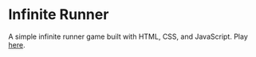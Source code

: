 # Infinite Runner

A simple infinite runner game built with HTML, CSS, and JavaScript. Play [here](https://franciscojaviermartin.github.io/infinite-runner/).
